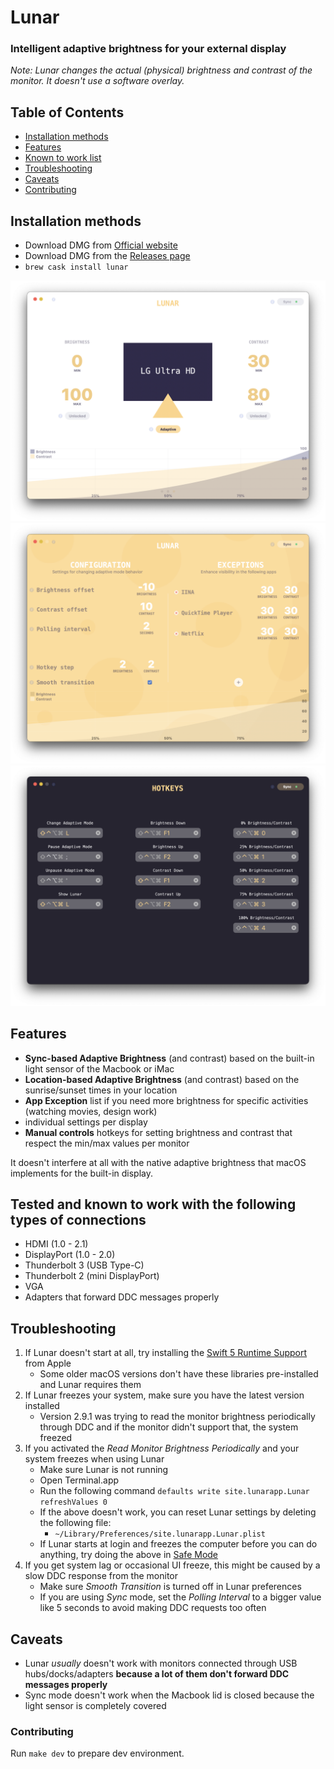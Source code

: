 # Lunar

### Intelligent adaptive brightness for your external display

*Note: Lunar changes the actual (physical) brightness and contrast of the monitor. It doesn't use a software overlay.*

## Table of Contents
- [Installation methods](#installation-methods)
- [Features](#features)
- [Known to work list](#tested-and-known-to-work-with-the-following-types-of-connections)
- [Troubleshooting](#troubleshooting)
- [Caveats](#caveats)
- [Contributing](#contributing)

## Installation methods
- Download DMG from [Official website](https://lunar.fyi)
- Download DMG from the [Releases page](https://github.com/alin23/Lunar/releases)
- `brew cask install lunar`

![Display page](Images/display.png)
![Settings page](Images/settings.png)
![Hotkeys page](Images/hotkeys.png)


## Features
- **Sync-based Adaptive Brightness** (and contrast) based on the built-in light sensor of the Macbook or iMac
- **Location-based Adaptive Brightness** (and contrast) based on the sunrise/sunset times in your location
- **App Exception** list if you need more brightness for specific activities (watching movies, design work)
- individual settings per display
- **Manual controls** hotkeys for setting brightness and contrast that respect the min/max values per monitor

It doesn't interfere at all with the native adaptive brightness that macOS implements for the built-in display.

## Tested and known to work with the following types of connections
- HDMI (1.0 - 2.1)
- DisplayPort (1.0 - 2.0)
- Thunderbolt 3 (USB Type-C)
- Thunderbolt 2 (mini DisplayPort)
- VGA
- Adapters that forward DDC messages properly

## Troubleshooting
1. If Lunar doesn't start at all, try installing the [Swift 5 Runtime Support](https://support.apple.com/kb/DL1998?locale=en_US) from Apple
    - Some older macOS versions don't have these libraries pre-installed and Lunar requires them 
2. If Lunar freezes your system, make sure you have the latest version installed
    - Version 2.9.1 was trying to read the monitor brightness periodically through DDC and if the monitor didn't support that, the system freezed
3. If you activated the *Read Monitor Brightness Periodically* and your system freezes when using Lunar
    - Make sure Lunar is not running
    - Open Terminal.app
    - Run the following command `defaults write site.lunarapp.Lunar refreshValues 0`
    - If the above doesn't work, you can reset Lunar settings by deleting the following file:
        - `~/Library/Preferences/site.lunarapp.Lunar.plist`
    - If Lunar starts at login and freezes the computer before you can do anything, try doing the above in [Safe Mode](https://support.apple.com/en-us/HT201262)
4. If you get system lag or occasional UI freeze, this might be caused by a slow DDC response from the monitor
    - Make sure *Smooth Transition* is turned off in Lunar preferences
    - If you are using *Sync* mode, set the *Polling Interval* to a bigger value like 5 seconds to avoid making DDC requests too often

## Caveats
- Lunar *usually* doesn't work with monitors connected through USB hubs/docks/adapters **because a lot of them don't forward DDC messages properly**
- Sync mode doesn't work when the Macbook lid is closed because the light sensor is completely covered

### Contributing
Run `make dev` to prepare dev environment.
